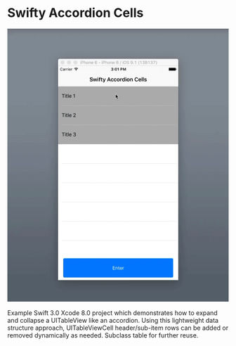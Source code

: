 # Swifty Accordion Cells

![](Screenshot.gif)

Example Swift 3.0 Xcode 8.0 project which demonstrates how to expand and collapse a UITableView like an accordion. Using this lightweight data structure approach, UITableViewCell header/sub-item rows can be added or removed dynamically as needed. Subclass table for further reuse.
